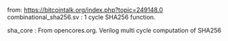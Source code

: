 from:
https://bitcointalk.org/index.php?topic=249148.0
combinational_sha256.sv : 1 cycle SHA256 function.

sha_core : From opencores.org. Verilog multi cycle computation 
of SHA256

